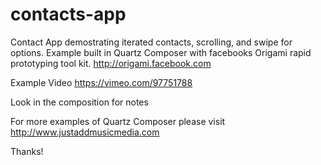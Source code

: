 contacts-app
============

Contact App demostrating iterated contacts, scrolling, and swipe for options. Example built in Quartz Composer with facebooks Origami rapid prototyping tool kit. http://origami.facebook.com

Example Video https://vimeo.com/97751788

Look in the composition for notes

For more examples of Quartz Composer please visit http://www.justaddmusicmedia.com

Thanks!
